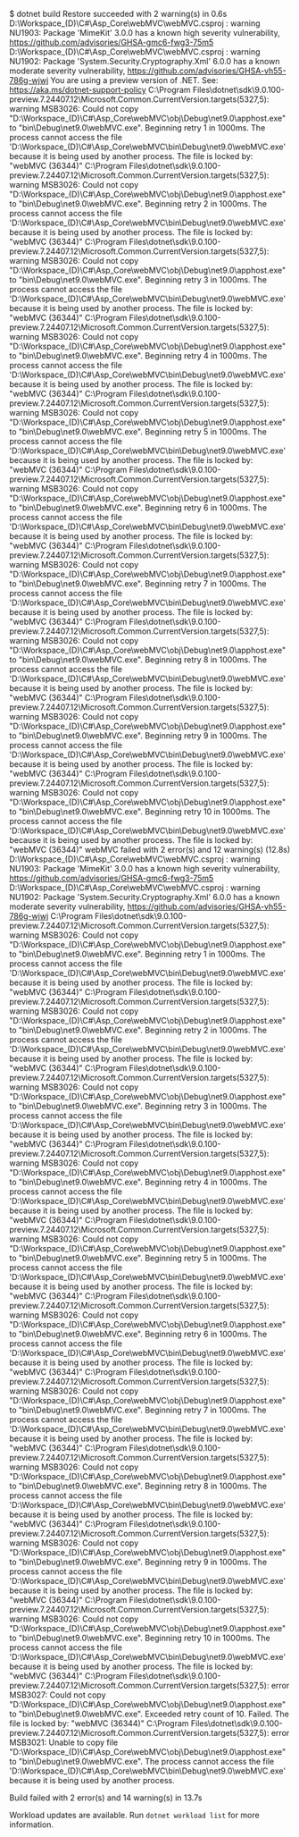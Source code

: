 $ dotnet build
Restore succeeded with 2 warning(s) in 0.6s
    D:\Workspace_(D)\C#\Asp_Core\webMVC\webMVC.csproj : warning NU1903: Package 'MimeKit' 3.0.0 has a known high severity vulnerability, https://github.com/advisories/GHSA-gmc6-fwg3-75m5      
    D:\Workspace_(D)\C#\Asp_Core\webMVC\webMVC.csproj : warning NU1902: Package 'System.Security.Cryptography.Xml' 6.0.0 has a known moderate severity vulnerability, https://github.com/advisories/GHSA-vh55-786g-wjwj
You are using a preview version of .NET. See: https://aka.ms/dotnet-support-policy
C:\Program Files\dotnet\sdk\9.0.100-preview.7.24407.12\Microsoft.Common.CurrentVersion.targets(5327,5): warning MSB3026: Could not copy "D:\Workspace_(D)\C#\Asp_Core\webMVC\obj\Debug\net9.0\apphost.exe" to "bin\Debug\net9.0\webMVC.exe". Beginning retry 1 in 1000ms. The process cannot access the file 'D:\Workspace_(D)\C#\Asp_Core\webMVC\bin\Debug\net9.0\webMVC.exe' because it is being used by another process. The file is locked by: "webMVC (36344)"
C:\Program Files\dotnet\sdk\9.0.100-preview.7.24407.12\Microsoft.Common.CurrentVersion.targets(5327,5): warning MSB3026: Could not copy "D:\Workspace_(D)\C#\Asp_Core\webMVC\obj\Debug\net9.0\apphost.exe" to "bin\Debug\net9.0\webMVC.exe". Beginning retry 2 in 1000ms. The process cannot access the file 'D:\Workspace_(D)\C#\Asp_Core\webMVC\bin\Debug\net9.0\webMVC.exe' because it is being used by another process. The file is locked by: "webMVC (36344)"
C:\Program Files\dotnet\sdk\9.0.100-preview.7.24407.12\Microsoft.Common.CurrentVersion.targets(5327,5): warning MSB3026: Could not copy "D:\Workspace_(D)\C#\Asp_Core\webMVC\obj\Debug\net9.0\apphost.exe" to "bin\Debug\net9.0\webMVC.exe". Beginning retry 3 in 1000ms. The process cannot access the file 'D:\Workspace_(D)\C#\Asp_Core\webMVC\bin\Debug\net9.0\webMVC.exe' because it is being used by another process. The file is locked by: "webMVC (36344)"
C:\Program Files\dotnet\sdk\9.0.100-preview.7.24407.12\Microsoft.Common.CurrentVersion.targets(5327,5): warning MSB3026: Could not copy "D:\Workspace_(D)\C#\Asp_Core\webMVC\obj\Debug\net9.0\apphost.exe" to "bin\Debug\net9.0\webMVC.exe". Beginning retry 4 in 1000ms. The process cannot access the file 'D:\Workspace_(D)\C#\Asp_Core\webMVC\bin\Debug\net9.0\webMVC.exe' because it is being used by another process. The file is locked by: "webMVC (36344)"
C:\Program Files\dotnet\sdk\9.0.100-preview.7.24407.12\Microsoft.Common.CurrentVersion.targets(5327,5): warning MSB3026: Could not copy "D:\Workspace_(D)\C#\Asp_Core\webMVC\obj\Debug\net9.0\apphost.exe" to "bin\Debug\net9.0\webMVC.exe". Beginning retry 5 in 1000ms. The process cannot access the file 'D:\Workspace_(D)\C#\Asp_Core\webMVC\bin\Debug\net9.0\webMVC.exe' because it is being used by another process. The file is locked by: "webMVC (36344)"
C:\Program Files\dotnet\sdk\9.0.100-preview.7.24407.12\Microsoft.Common.CurrentVersion.targets(5327,5): warning MSB3026: Could not copy "D:\Workspace_(D)\C#\Asp_Core\webMVC\obj\Debug\net9.0\apphost.exe" to "bin\Debug\net9.0\webMVC.exe". Beginning retry 6 in 1000ms. The process cannot access the file 'D:\Workspace_(D)\C#\Asp_Core\webMVC\bin\Debug\net9.0\webMVC.exe' because it is being used by another process. The file is locked by: "webMVC (36344)"
C:\Program Files\dotnet\sdk\9.0.100-preview.7.24407.12\Microsoft.Common.CurrentVersion.targets(5327,5): warning MSB3026: Could not copy "D:\Workspace_(D)\C#\Asp_Core\webMVC\obj\Debug\net9.0\apphost.exe" to "bin\Debug\net9.0\webMVC.exe". Beginning retry 7 in 1000ms. The process cannot access the file 'D:\Workspace_(D)\C#\Asp_Core\webMVC\bin\Debug\net9.0\webMVC.exe' because it is being used by another process. The file is locked by: "webMVC (36344)"
C:\Program Files\dotnet\sdk\9.0.100-preview.7.24407.12\Microsoft.Common.CurrentVersion.targets(5327,5): warning MSB3026: Could not copy "D:\Workspace_(D)\C#\Asp_Core\webMVC\obj\Debug\net9.0\apphost.exe" to "bin\Debug\net9.0\webMVC.exe". Beginning retry 8 in 1000ms. The process cannot access the file 'D:\Workspace_(D)\C#\Asp_Core\webMVC\bin\Debug\net9.0\webMVC.exe' because it is being used by another process. The file is locked by: "webMVC (36344)"
C:\Program Files\dotnet\sdk\9.0.100-preview.7.24407.12\Microsoft.Common.CurrentVersion.targets(5327,5): warning MSB3026: Could not copy "D:\Workspace_(D)\C#\Asp_Core\webMVC\obj\Debug\net9.0\apphost.exe" to "bin\Debug\net9.0\webMVC.exe". Beginning retry 9 in 1000ms. The process cannot access the file 'D:\Workspace_(D)\C#\Asp_Core\webMVC\bin\Debug\net9.0\webMVC.exe' because it is being used by another process. The file is locked by: "webMVC (36344)"
C:\Program Files\dotnet\sdk\9.0.100-preview.7.24407.12\Microsoft.Common.CurrentVersion.targets(5327,5): warning MSB3026: Could not copy "D:\Workspace_(D)\C#\Asp_Core\webMVC\obj\Debug\net9.0\apphost.exe" to "bin\Debug\net9.0\webMVC.exe". Beginning retry 10 in 1000ms. The process cannot access the file 'D:\Workspace_(D)\C#\Asp_Core\webMVC\bin\Debug\net9.0\webMVC.exe' because it is being used by another process. The file is locked by: "webMVC (36344)"
  webMVC failed with 2 error(s) and 12 warning(s) (12.8s)
    D:\Workspace_(D)\C#\Asp_Core\webMVC\webMVC.csproj : warning NU1903: Package 'MimeKit' 3.0.0 has a known high severity vulnerability, https://github.com/advisories/GHSA-gmc6-fwg3-75m5      
    D:\Workspace_(D)\C#\Asp_Core\webMVC\webMVC.csproj : warning NU1902: Package 'System.Security.Cryptography.Xml' 6.0.0 has a known moderate severity vulnerability, https://github.com/advisories/GHSA-vh55-786g-wjwj
    C:\Program Files\dotnet\sdk\9.0.100-preview.7.24407.12\Microsoft.Common.CurrentVersion.targets(5327,5): warning MSB3026: Could not copy "D:\Workspace_(D)\C#\Asp_Core\webMVC\obj\Debug\net9.0\apphost.exe" to "bin\Debug\net9.0\webMVC.exe". Beginning retry 1 in 1000ms. The process cannot access the file 'D:\Workspace_(D)\C#\Asp_Core\webMVC\bin\Debug\net9.0\webMVC.exe' because it is being used by another process. The file is locked by: "webMVC (36344)"
    C:\Program Files\dotnet\sdk\9.0.100-preview.7.24407.12\Microsoft.Common.CurrentVersion.targets(5327,5): warning MSB3026: Could not copy "D:\Workspace_(D)\C#\Asp_Core\webMVC\obj\Debug\net9.0\apphost.exe" to "bin\Debug\net9.0\webMVC.exe". Beginning retry 2 in 1000ms. The process cannot access the file 'D:\Workspace_(D)\C#\Asp_Core\webMVC\bin\Debug\net9.0\webMVC.exe' because it is being used by another process. The file is locked by: "webMVC (36344)"
    C:\Program Files\dotnet\sdk\9.0.100-preview.7.24407.12\Microsoft.Common.CurrentVersion.targets(5327,5): warning MSB3026: Could not copy "D:\Workspace_(D)\C#\Asp_Core\webMVC\obj\Debug\net9.0\apphost.exe" to "bin\Debug\net9.0\webMVC.exe". Beginning retry 3 in 1000ms. The process cannot access the file 'D:\Workspace_(D)\C#\Asp_Core\webMVC\bin\Debug\net9.0\webMVC.exe' because it is being used by another process. The file is locked by: "webMVC (36344)"
    C:\Program Files\dotnet\sdk\9.0.100-preview.7.24407.12\Microsoft.Common.CurrentVersion.targets(5327,5): warning MSB3026: Could not copy "D:\Workspace_(D)\C#\Asp_Core\webMVC\obj\Debug\net9.0\apphost.exe" to "bin\Debug\net9.0\webMVC.exe". Beginning retry 4 in 1000ms. The process cannot access the file 'D:\Workspace_(D)\C#\Asp_Core\webMVC\bin\Debug\net9.0\webMVC.exe' because it is being used by another process. The file is locked by: "webMVC (36344)"
    C:\Program Files\dotnet\sdk\9.0.100-preview.7.24407.12\Microsoft.Common.CurrentVersion.targets(5327,5): warning MSB3026: Could not copy "D:\Workspace_(D)\C#\Asp_Core\webMVC\obj\Debug\net9.0\apphost.exe" to "bin\Debug\net9.0\webMVC.exe". Beginning retry 5 in 1000ms. The process cannot access the file 'D:\Workspace_(D)\C#\Asp_Core\webMVC\bin\Debug\net9.0\webMVC.exe' because it is being used by another process. The file is locked by: "webMVC (36344)"
    C:\Program Files\dotnet\sdk\9.0.100-preview.7.24407.12\Microsoft.Common.CurrentVersion.targets(5327,5): warning MSB3026: Could not copy "D:\Workspace_(D)\C#\Asp_Core\webMVC\obj\Debug\net9.0\apphost.exe" to "bin\Debug\net9.0\webMVC.exe". Beginning retry 6 in 1000ms. The process cannot access the file 'D:\Workspace_(D)\C#\Asp_Core\webMVC\bin\Debug\net9.0\webMVC.exe' because it is being used by another process. The file is locked by: "webMVC (36344)"
    C:\Program Files\dotnet\sdk\9.0.100-preview.7.24407.12\Microsoft.Common.CurrentVersion.targets(5327,5): warning MSB3026: Could not copy "D:\Workspace_(D)\C#\Asp_Core\webMVC\obj\Debug\net9.0\apphost.exe" to "bin\Debug\net9.0\webMVC.exe". Beginning retry 7 in 1000ms. The process cannot access the file 'D:\Workspace_(D)\C#\Asp_Core\webMVC\bin\Debug\net9.0\webMVC.exe' because it is being used by another process. The file is locked by: "webMVC (36344)"
    C:\Program Files\dotnet\sdk\9.0.100-preview.7.24407.12\Microsoft.Common.CurrentVersion.targets(5327,5): warning MSB3026: Could not copy "D:\Workspace_(D)\C#\Asp_Core\webMVC\obj\Debug\net9.0\apphost.exe" to "bin\Debug\net9.0\webMVC.exe". Beginning retry 8 in 1000ms. The process cannot access the file 'D:\Workspace_(D)\C#\Asp_Core\webMVC\bin\Debug\net9.0\webMVC.exe' because it is being used by another process. The file is locked by: "webMVC (36344)"
    C:\Program Files\dotnet\sdk\9.0.100-preview.7.24407.12\Microsoft.Common.CurrentVersion.targets(5327,5): warning MSB3026: Could not copy "D:\Workspace_(D)\C#\Asp_Core\webMVC\obj\Debug\net9.0\apphost.exe" to "bin\Debug\net9.0\webMVC.exe". Beginning retry 9 in 1000ms. The process cannot access the file 'D:\Workspace_(D)\C#\Asp_Core\webMVC\bin\Debug\net9.0\webMVC.exe' because it is being used by another process. The file is locked by: "webMVC (36344)"
    C:\Program Files\dotnet\sdk\9.0.100-preview.7.24407.12\Microsoft.Common.CurrentVersion.targets(5327,5): warning MSB3026: Could not copy "D:\Workspace_(D)\C#\Asp_Core\webMVC\obj\Debug\net9.0\apphost.exe" to "bin\Debug\net9.0\webMVC.exe". Beginning retry 10 in 1000ms. The process cannot access the file 'D:\Workspace_(D)\C#\Asp_Core\webMVC\bin\Debug\net9.0\webMVC.exe' because it is being used by another process. The file is locked by: "webMVC (36344)"
    C:\Program Files\dotnet\sdk\9.0.100-preview.7.24407.12\Microsoft.Common.CurrentVersion.targets(5327,5): error MSB3027: Could not copy "D:\Workspace_(D)\C#\Asp_Core\webMVC\obj\Debug\net9.0\apphost.exe" to "bin\Debug\net9.0\webMVC.exe". Exceeded retry count of 10. Failed. The file is locked by: "webMVC (36344)"
    C:\Program Files\dotnet\sdk\9.0.100-preview.7.24407.12\Microsoft.Common.CurrentVersion.targets(5327,5): error MSB3021: Unable to copy file "D:\Workspace_(D)\C#\Asp_Core\webMVC\obj\Debug\net9.0\apphost.exe" to "bin\Debug\net9.0\webMVC.exe". The process cannot access the file 'D:\Workspace_(D)\C#\Asp_Core\webMVC\bin\Debug\net9.0\webMVC.exe' because it is being used by another process.

Build failed with 2 error(s) and 14 warning(s) in 13.7s

Workload updates are available. Run `dotnet workload list` for more information.